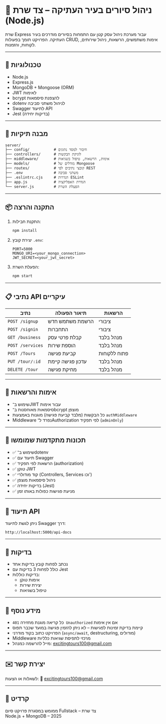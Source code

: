 
# 📌 ניהול סיורים בעיר העתיקה – צד שרת (Node.js)

שרת Express עבור מערכת ניהול עסק קטן עם התמחות בסיורים מודרכים בעיר העתיקה. הפרויקט תומך בפעולות CRUD, אימות משתמשים, הרשאות, ניהול שירותים, לקוחות, והזמנות.

---

## 🚀 טכנולוגיות

- Node.js
- Express.js
- MongoDB + Mongoose (ORM)
- JWT לאימות
- bcrypt להצפנת סיסמאות
- dotenv לניהול משתני סביבה
- Swagger לתיעוד API
- Jest (בדיקות יחידה)

---

## 📁 מבנה תיקיות

```
server/
├── config/           # חיבור למסד נתונים
├── controllers/      # לוגיקת הבקשות
├── middleware/       # אימות, הרשאות, טיפול בשגיאות
├── models/           # מודלים של Mongoose
├── routes/           # קובצי נתיבים לפי REST
├── .env              # משתני סביבה
├── .eslintrc.cjs     # הגדרות ESLint
├── app.js            # הגדרת האפליקציה
└── server.js         # הפעלת השרת
```

---

## 📦 התקנה והרצה

1. התקנת חבילות:
   ```bash
   npm install
   ```

2. יצירת קובץ `.env`:
   ```env
   PORT=5000
   MONGO_URI=<your_mongo_connection>
   JWT_SECRET=<your_jwt_secret>
   ```

3. הפעלת השרת:
   ```bash
   npm start
   ```

---

## 📋 נתיבי API עיקריים

| נתיב                | תיאור הפעולה                       | הרשאות         |
|---------------------|-------------------------------------|----------------|
| `POST /signup`      | הרשמת משתמש חדש                   | ציבורי         |
| `POST /signin`      | התחברות                           | ציבורי         |
| `GET /business`     | קבלת פרטי עסק                      | מנהל בלבד      |
| `POST /services`    | הוספת שירות                        | מנהל בלבד      |
| `POST /Tours`    | קביעת פגישה                       | פתוח ללקוחות   |
| `PUT /tour/:id` | עדכון פגישה קיימת                 | מנהל בלבד      |
| `DELETE /tour`  | מחיקת פגישה                        | מנהל בלבד      |

---

## 🔐 אימות והרשאות

- שימוש ב־JWT עבור אימות
- סיסמאות מאוחסנות ב־bcrypt מוצפן
- כל הבקשות (מלבד קביעת פגישה) מוגנות באמצעות `authMiddleware`
- Middleware נפרד ל־Authorization לפי תפקיד (`adminOnly`)

---

## 🧰 תכונות מתקדמות שמומשו

- ✅ שימוש ב־dotenv  
- ✅ תיעוד עם Swagger  
- ✅ הרשאות לפי תפקיד (authorization)  
- ✅ טוקן JWT  
- ✅ קוד מודולרי (Controllers, Services וכו')  
- ✅ ניהול סיסמאות מוצפן  
- ✅ בדיקות יחידה (Jest)  
- ✅ מניעת פגישות כפולות באותו זמן  

---

## 📄 תיעוד API

ניתן לגשת לתיעוד Swagger דרך:

```
http://localhost:5000/api-docs
```

---

## 🧪 בדיקות

- נכתב לפחות קובץ בדיקות אחד
- כולל לפחות 3 בדיקות עם Jest
- בדיקות כוללות:
  - אימות טוקן
  - יצירת שירות
  - טיפול בשגיאות

---

## 📝 מידע נוסף

- כל קריאה מוגנת מחזירה `401 Unauthorized` אם אין אימות
- קיימת בדיקת זמינות לפגישות – לא ניתן להזמין פגישה במועד שכבר תפוס
- הפרויקט כתוב בקוד מודרני (`async/await`, destructuring, מודולים)
- Middleware מרכזי לתפיסת שגיאות כלליות
- מייל להרשמה כמנהל: excitingtours100@gmail.com

---

## ✉️ יצירת קשר

לשאלות או הצעות:
📧 excitingtours100@gmail.com



---

## 📌 קרדיט

ממומש במסגרת פרויקט סיום Fullstack – צד שרת  
Node.js + MongoDB – 2025  
